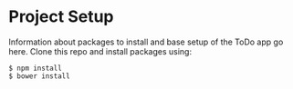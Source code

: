 # Project Setup

Information about packages to install and base setup of the ToDo app go here.  Clone this repo and install packages using:

```
$ npm install
$ bower install
```



